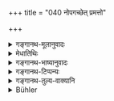 +++
title = "040 नोपगच्छेत् प्रमत्तो"

+++

<details><summary>गङ्गानथ-मूलानुवादः</summary>

Even though mad, he shall not approach a woman during her courses; nor shall he sleep on the same bed with her.—(40)
</details>

<details><summary>मेधातिथिः</summary>

**प्रमत्तः** कामशरैः पीडितो ऽपि । **आर्तवं** स्त्रीलिङ्गशोणितं मासि मासि प्रसिद्धम् । **तद्दर्शने** न गच्छेत् । एकस्यां च शय्यायां **तया सह न शयीत** । स्पर्शप्रतिषेधाद् एव तत् सिद्धम् इति चेन् नायं प्रतिषेधः । व्रतम् इदम्, प्रायश्चित्तभेदश् च ॥ ४.४० ॥
</details>

<details><summary>गङ्गानथ-भाष्यानुवादः</summary>

‘*Mad*’—even though suffering from the darts of passion.

‘*Courses*’—stands for the blood that appears every month in the woman. When this is visible, he shall not approach her. Nor shall he sleep on the same bed with her.

It may be argued that—‘the prohibition put forward is already implied in the aforesaid prohibtion of touching a woman in her courses.’

But what the present text contains is not a prohibition) but the injunction of a positive observance. And there is a difference in the expiatory rite prescribed in connection with the omission of this observance.—(40)
</details>

<details><summary>गङ्गानथ-टिप्पन्यः</summary>

This verse is quoted in *Vīramitrodaya* (Āhnika, p. 562);—in *Hemādri*
(Kāla, p. 726);—and in *Nṛsiṃhaprasāda* (Saṃskāra, p. 25a).
</details>

<details><summary>गङ्गानथ-तुल्य-वाक्यानि</summary>

**(verses 4.40-42)**

*Gautama* (9.30-31).—‘Not when she is in her courses;—nor shall he
embrace her in this condition.’

*Vaśiṣṭha* (12.4).—‘He shall not associate with a woman with dirty
clothes: nor with one in her courses; nor with one who is unfit.’

*Viṣṇu* (69.11).—‘Not when she is impure.’

*Gobhila* (3.5.5).—‘Not when she is in her courses.’

*Bṛhannāradīya* (28, 87-88).—‘If one touch a woman in her courses, or a
Cāṇḍāla, or one who has committed a heinous crime, or a newly delivered
woman, or the leavings of food, or the washerman and such others,—he
shall bathe forthwith with his clothes on, etc., etc.’

*Viṣṇupurāṇa* (Vīramitrodaya-Āhnika, p. 562).—‘One shall not approach
his wife before she has bathed or when she is ill, or in her courses.’
</details>

<details><summary>Bühler</summary>

040	Let him, though mad with desire, not approach his wife when her courses appear; nor let him sleep with her in the same bed.
</details>
